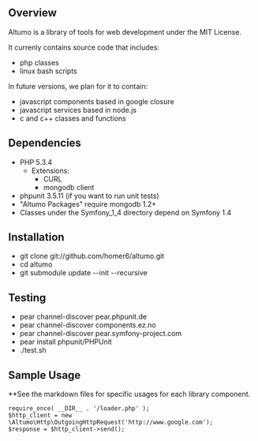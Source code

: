 Overview
------------
Altumo is a library of tools for web development under the MIT License.

It currenly contains source code that includes:

  - php classes
  - linux bash scripts
   
In future versions, we plan for it to contain:

  - javascript components based in google closure
  - javascript services based in node.js
  - c and c++ classes and functions

Dependencies
------------

  - PHP 5.3.4
     - Extensions:
       - CURL
       - mongodb client
  - phpunit 3.5.11 (if you want to run unit tests)
  - "Altumo Packages" require mongodb 1.2+
  - Classes under the Symfony_1_4 directory depend on Symfony 1.4

Installation
------------

  - git clone git://github.com/homer6/altumo.git
  - cd altumo
  - git submodule update --init --recursive

Testing
------------

  - pear channel-discover pear.phpunit.de
  - pear channel-discover components.ez.no
  - pear channel-discover pear.symfony-project.com
  - pear install phpunit/PHPUnit
  - ./test.sh


Sample Usage
------------

  **See the markdown files for specific usages for each library component.

    require_once( __DIR__ . '/loader.php' );
    $http_client = new \Altumo\Http\OutgoingHttpRequest('http://www.google.com');
    $response = $http_client->send();
    
    
    